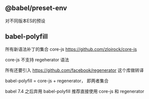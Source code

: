 
## @babel/preset-env

  对不同版本ES的预设

## babel-polyfill

  所有新语法补丁的集合
  core-js
  https://github.com/zloirock/core-js

  core-js 不支持 regeherator 语法

  所有还要引入 https://github.com/facebook/regenerator 这个库做转译


  babel-polyfill = core-js + regenerator， 即两者集合


  babel 7.4 之后弃用 babel-polyfill 
  推荐直接使用 core-js 和 regenerator